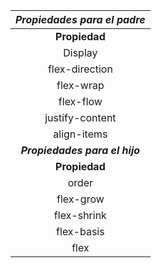 |***Propiedades para el padre***|
| :-: |
|**Propiedad**|**Descripción**|**Valores**|
|Display|Declarar un contenedor como flex|<p>- flex</p><p>- inline-flex</p>|
|flex-direction|Cambia la orientación del eje principal|<p>- row</p><p>- row-reverse</p><p>- column</p><p>- column-reverse</p>|
|flex-wrap|Evita o permite el desbordamiento (multilinea)|<p>- no-wrap</p><p>- wrap</p><p>- wrap-reverse</p>|
|flex-flow|Valor por defecto|- row nowrap|
|justify-content|Alineacion en el eje principal|<p>- flex-start</p><p>- flex-end</p><p>- center</p><p>- space-between</p><p>- space-evenly</p><p>- space-around</p>|
|align-items|Acomoda los hijos en el eje transversal|<p>- stretch</p><p>- flex-start</p><p>- flex-end</p><p>- center</p><p>- baseline</p>|
|***Propiedades para el hijo***|
|**Propiedad**|**Descripción**|**Valores**|
|order|Controla el orden en el que se desplegaran los hijos|- 0-n|
|flex-grow|Establece la habilidad del hijo para crecer|- 1-n|
|flex-shrink|Establece la habilidad del hijo para encojerse|- 1-n|
|flex-basis|Tamaño default para un elemento antes de que el espacio restante sea distribuido.Puede ser en porcentaje.|- Auto content|
|flex|Abreviacion para flex-grow, flex-shrink y flex-basis|- 0 -1 auto|

